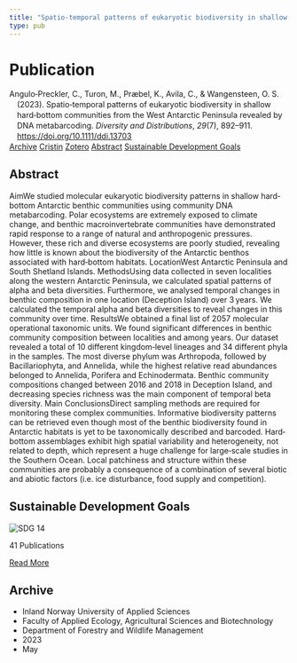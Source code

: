 ```yaml
---
title: "Spatio‐temporal patterns of eukaryotic biodiversity in shallow hard‐bottom communities from the West Antarctic Peninsula revealed by DNA metabarcoding"
type: pub
---
```

<h1>Publication</h1>
<article id="csl-bib-container-PKTMW4E7" class="csl-bib-container">
  <div class="csl-bib-body" style="line-height: 1.35; padding-left: 1em; text-indent:-1em;">
  <div class="csl-entry">Angulo&#x2010;Preckler, C., Turon, M., Pr&#xE6;bel, K., Avila, C., &amp; Wangensteen, O. S. (2023). Spatio&#x2010;temporal patterns of eukaryotic biodiversity in shallow hard&#x2010;bottom communities from the West Antarctic Peninsula revealed by DNA metabarcoding. <i>Diversity and Distributions</i>, <i>29</i>(7), 892&#x2013;911. <a href="https://doi.org/10.1111/ddi.13703">https://doi.org/10.1111/ddi.13703</a></div>
</div>
  <div class="csl-bib-buttons">
    <a href="#taxonomy-article-PKTMW4E7" class="csl-bib-button">Archive</a>
    <a href="https://app.cristin.no/results/show.jsf?id=2150196" alt="Cristin URL" class="csl-bib-button">Cristin</a>
    <a href="http://zotero.org/groups/5022929/items/PKTMW4E7" alt="Zotero URL" class="csl-bib-button">Zotero</a>
    <a href="#abstract-article-PKTMW4E7" class="csl-bib-button">Abstract</a>
    <a href="#sdg-article-PKTMW4E7" class="csl-bib-button">Sustainable Development Goals</a>
  </div>
  <div id="csl-bib-meta-container-PKTMW4E7"></div>
</article>
<div id="csl-bib-meta-PKTMW4E7" class="csl-bib-meta">
  <article id="abstract-article-PKTMW4E7" class="abstract-article">
    <h1>Abstract</h1>
    AimWe studied molecular eukaryotic biodiversity patterns in shallow hard‐bottom Antarctic benthic communities using community DNA metabarcoding. Polar ecosystems are extremely exposed to climate change, and benthic macroinvertebrate communities have demonstrated rapid response to a range of natural and anthropogenic pressures. However, these rich and diverse ecosystems are poorly studied, revealing how little is known about the biodiversity of the Antarctic benthos associated with hard‐bottom habitats. LocationWest Antarctic Peninsula and South Shetland Islands. MethodsUsing data collected in seven localities along the western Antarctic Peninsula, we calculated spatial patterns of alpha and beta diversities. Furthermore, we analysed temporal changes in benthic composition in one location (Deception Island) over 3 years. We calculated the temporal alpha and beta diversities to reveal changes in this community over time. ResultsWe obtained a final list of 2057 molecular operational taxonomic units. We found significant differences in benthic community composition between localities and among years. Our dataset revealed a total of 10 different kingdom‐level lineages and 34 different phyla in the samples. The most diverse phylum was Arthropoda, followed by Bacillariophyta, and Annelida, while the highest relative read abundances belonged to Annelida, Porifera and Echinodermata. Benthic community compositions changed between 2016 and 2018 in Deception Island, and decreasing species richness was the main component of temporal beta diversity. Main ConclusionsDirect sampling methods are required for monitoring these complex communities. Informative biodiversity patterns can be retrieved even though most of the benthic biodiversity found in Antarctic habitats is yet to be taxonomically described and barcoded. Hard‐bottom assemblages exhibit high spatial variability and heterogeneity, not related to depth, which represent a huge challenge for large‐scale studies in the Southern Ocean. Local patchiness and structure within these communities are probably a consequence of a combination of several biotic and abiotic factors (i.e. ice disturbance, food supply and competition).
  </article>
  <article id="sdg-article-PKTMW4E7" class="sdg-article">
    <h1>Sustainable Development Goals</h1>
    <div class="sdg-container"><div id="sdg14" class="sdg">
<img src="{{< params subfolder >}}images/sdg/sdg14_en.png" class="image" alt="SDG 14">
<div class="sdg-overlay">
<p class="sdg-publication-count"><span>41</span> Publications</p>
<p><a href="https://sdgs.un.org/goals/goal14" class="sdg-read-more">Read More</a></p>
</div>
</div></div>
  </article>
  <article id="taxonomy-article-PKTMW4E7" class="taxonomy-article">
    <h1>Archive</h1>
    <ul>
      <li>Inland Norway University of Applied Sciences</li>
      <li>Faculty of Applied Ecology, Agricultural Sciences and Biotechnology</li>
      <li>Department of Forestry and Wildlife Management</li>
      <li>2023</li>
      <li>May</li>
    </ul>
  </article>
</div>
